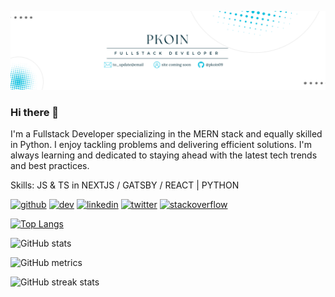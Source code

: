 ![Fullstack Developer](/assets/pkoin.png)

### Hi there 👋

I'm a Fullstack Developer specializing in the MERN stack and equally skilled in Python. I enjoy tackling problems and delivering efficient solutions. I'm always learning and dedicated to staying ahead with the latest tech trends and best practices.

Skills: JS & TS in NEXTJS / GATSBY / REACT | PYTHON

[<img src='https://cdn.jsdelivr.net/npm/simple-icons@3.0.1/icons/github.svg' alt='github' height='40'>](https://github.com/pkoin09) [<img src='https://cdn.jsdelivr.net/npm/simple-icons@3.0.1/icons/dev-dot-to.svg' alt='dev' height='40'>](https://dev.to/pkoin09) [<img src='https://cdn.jsdelivr.net/npm/simple-icons@3.0.1/icons/linkedin.svg' alt='linkedin' height='40'>](https://www.linkedin.com/in/koinz/) [<img src='https://cdn.jsdelivr.net/npm/simple-icons@3.0.1/icons/twitter.svg' alt='twitter' height='40'>](https://twitter.com/kimkoinz) [<img src='https://cdn.jsdelivr.net/npm/simple-icons@3.0.1/icons/stackoverflow.svg' alt='stackoverflow' height='40'>](https://stackoverflow.com/users/16069415)

[![Top Langs](https://github-readme-stats.vercel.app/api/top-langs/?username=pkoin09)](https://github.com/anuraghazra/github-readme-stats)

![GitHub stats](https://github-readme-stats.vercel.app/api?username=pkoin09&show_icons=true&count_private=true)

![GitHub metrics](https://metrics.lecoq.io/pkoin09)

![GitHub streak stats](https://streak-stats.demolab.com/?user=pkoin09)
